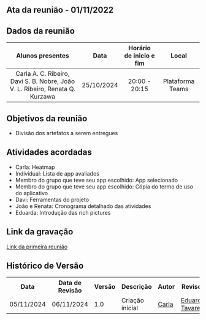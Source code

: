 ## Ata da reunião - 01/11/2022

## Dados da reunião

|                                     Alunos presentes                                     |    Data    | Horário de inicio e fim |      Local       |
| :--------------------------------------------------------------------------------------: | :--------: | :---------------------: | :--------------: |
| Carla A. C. Ribeiro, Davi S. B. Nobre, João V. L. Ribeiro, Renata Q. Kurzawa | 25/10/2024 |      20:00 - 20:15      | Plataforma Teams |

## Objetivos da reunião

- Divisão dos artefatos a serem entregues

## Atividades acordadas

- Carla: Heatmap
- Individual: Lista de app avaliados
- Membro do grupo que teve seu app escolhido: App selecionado
-  Membro do grupo que teve seu app escolhido: Cópia do termo de uso do aplicativo
- Davi: Ferramentas do projeto
- João e Renata: Cronograma detalhado das atividades
- Eduarda: Introdução das rich pictures

## Link da gravação

[Link da primeira reunião](https://youtu.be/Mt_284t8x0U)

## Histórico de Versão

<div align="center">
    <table>
    <tr>
        <th>Data</th>
        <th>Data de Revisão</th>
        <th>Versão</th>
        <th>Descrição</th>
        <th>Autor</th>
        <th>Revisor</th>
    </tr>
    <tr>
        <td>05/11/2024</td>
        <td>06/11/2024</td>
        <td>1.0</td>
        <td>Criação inicial</td>
        <td><a href="https://github.com/ccarlaa">Carla</a></td>
        <td><a href="https://github.com/erteduarda">Eduarda Tavares</a></td>
    </tr>
    </table>
</div>
